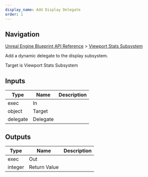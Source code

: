 ```yaml
---
display_name: Add Display Delegate
order: 1
---
```

## Navigation

[Unreal Engine Blueprint API Reference](https://dev.epicgames.com/documentation/en-us/unreal-engine/BlueprintAPI) > [Viewport Stats Subsystem](https://dev.epicgames.com/documentation/en-us/unreal-engine/BlueprintAPI/ViewportStatsSubsystem)

Add a dynamic delegate to the display subsystem.

Target is Viewport Stats Subsystem

## Inputs

| Type | Name | Description |
| --- | --- | --- |
| exec | In |  |
| object | Target |  |
| delegate | Delegate |  |

## Outputs

| Type | Name | Description |
| --- | --- | --- |
| exec | Out |  |
| integer | Return Value |  |

